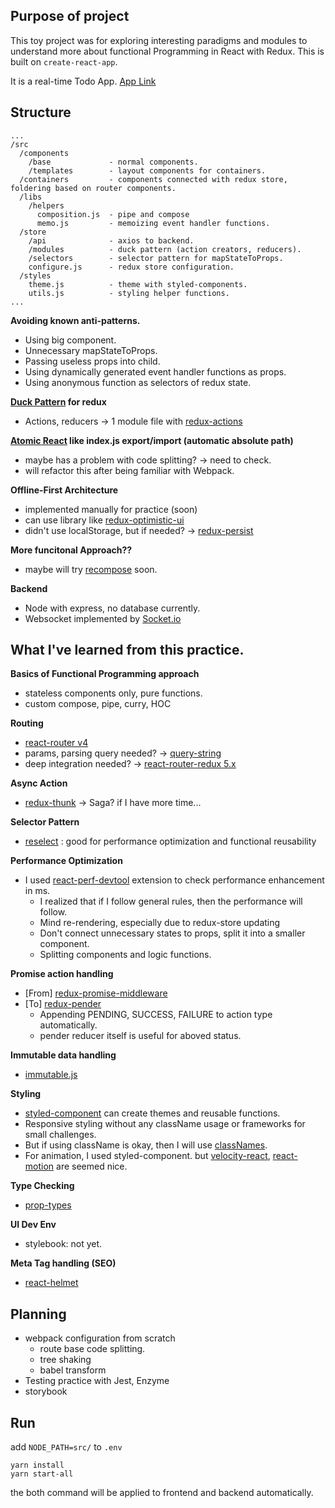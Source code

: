 ## Purpose of project

This toy project was for exploring interesting paradigms and modules to understand more about functional Programming in React with Redux. This is built on `create-react-app`.

It is a real-time Todo App.
[App Link](https://todopaloit.herokuapp.com/)

## Structure
```
...
/src
  /components
    /base             - normal components.
    /templates        - layout components for containers.
  /containers         - components connected with redux store, foldering based on router components.
  /libs
    /helpers
      composition.js  - pipe and compose
      memo.js         - memoizing event handler functions.
  /store
    /api              - axios to backend.
    /modules          - duck pattern (action creators, reducers).
    /selectors        - selector pattern for mapStateToProps.
    configure.js      - redux store configuration.
  /styles
    theme.js          - theme with styled-components.
    utils.js          - styling helper functions.
...
```
**Avoiding known anti-patterns.**
  - Using big component.
  - Unnecessary mapStateToProps.
  - Passing useless props into child.
  - Using dynamically generated event handler functions as props.
  - Using anonymous function as selectors of redux state.

**[Duck Pattern](https://github.com/erikras/ducks-modular-redux) for redux**
  - Actions, reducers -> 1 module file with  [redux-actions](https://github.com/reduxactions/redux-actions)

**[Atomic React](https://arc.js.org/) like index.js export/import (automatic absolute path)**
  - maybe has a problem with code splitting? -> need to check.
  - will refactor this after being familiar with Webpack.

**Offline-First Architecture**
  - implemented manually for practice (soon)
  - can use library like [redux-optimistic-ui](https://github.com/mattkrick/redux-optimistic-ui)
  - didn't use localStorage, but if needed? -> [redux-persist](https://github.com/rt2zz/redux-persist)

**More funcitonal Approach??**
  - maybe will try [recompose](https://github.com/acdlite/recompose) soon.

**Backend**
  - Node with express, no database currently.
  - Websocket implemented by [Socket.io](https://socket.io/)

## What I've learned from this practice.

**Basics of Functional Programming approach**
  - stateless components only, pure functions.
  - custom compose, pipe, curry, HOC

**Routing**
  - [react-router v4](https://reacttraining.com/react-router/web/guides/quick-start)
  - params, parsing query needed? -> [query-string](https://github.com/sindresorhus/query-string)
  - deep integration needed? -> [react-router-redux 5.x ](https://github.com/reacttraining/react-router/tree/master/packages/react-router-redux)

**Async Action**
  - [redux-thunk](https://github.com/gaearon/redux-thunk) -> Saga? if I have more time...

**Selector Pattern**
  - [reselect](https://github.com/reactjs/reselect) : good for performance optimization and functional reusability

**Performance Optimization**
  - I used [react-perf-devtool](https://github.com/nitin42/react-perf-devtool/blob/master/README.md) extension to check performance enhancement in ms.
    - I realized that if I follow general rules, then the performance will follow.
    - Mind re-rendering, especially due to redux-store updating
    - Don't connect unnecessary states to props, split it into a smaller component.
    - Splitting components and logic functions.

**Promise action handling**
  - [From] [redux-promise-middleware](https://github.com/pburtchaell/redux-promise-middleware)
  - [To] [redux-pender](https://github.com/velopert/redux-pender)
    - Appending PENDING, SUCCESS, FAILURE to action type automatically.
    - pender reducer itself is useful for aboved status.

**Immutable data handling**
  - [immutable.js](https://facebook.github.io/immutable-js/)

**Styling**
  - [styled-component](https://www.styled-components.com/) can create themes and reusable functions.
  - Responsive styling without any className usage or frameworks for small challenges.
  - But if using className is okay, then I will use [classNames](https://www.npmjs.com/package/classnames).
  - For animation, I used styled-component. but [velocity-react](https://github.com/google-fabric/velocity-react), [react-motion](https://github.com/chenglou/react-motion) are seemed nice.

**Type Checking**
  - [prop-types](https://www.npmjs.com/package/prop-types)

**UI Dev Env**
  - stylebook: not yet.

**Meta Tag handling (SEO)**
  - [react-helmet](https://github.com/nfl/react-helmet)


## Planning
- webpack configuration from scratch
  - route base code splitting.
  - tree shaking
  - babel transform
- Testing practice with Jest, Enzyme
- storybook

## Run

add `NODE_PATH=src/` to `.env`

```
yarn install
yarn start-all
```

the both command will be applied to frontend and backend automatically.
